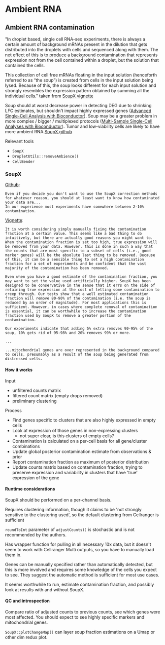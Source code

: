 # Ambient RNA

## Ambient RNA contamination

"In droplet based, single cell RNA-seq experiments, there is always a certain amount of background mRNAs present in the dilution that gets distributed into the droplets with cells and sequenced along with them. The net effect of this is to produce a background contamination that represents expression not from the cell contained within a droplet, but the solution that contained the cells.

This collection of cell free mRNAs floating in the input solution (henceforth referred to as “the soup”) is created from cells in the input solution being lysed. Because of this, the soup looks different for each input solution and strongly resembles the expression pattern obtained by summing all the individual cells." taken from [SoupX vignette](https://rawcdn.githack.com/constantAmateur/SoupX/204b602418df12e9fdb4b68775a8b486c6504fe4/inst/doc/pbmcTutorial.html)

Soup should at worst decrease power in detecting DEG due to shrinking LFC estimates,
but shouldn't impact highly expressed genes ([Advanced Single-Cell Analysis with Bioconductor](http://bioconductor.org/books/3.16/OSCA.advanced/droplet-processing.html#removing-ambient-contamination)).
Soup may be a greater problem in more complex / bigger / multiplexed 
protocols ([Multi-Sample Single-Cell Analyses with Bioconductor](http://bioconductor.org/books/3.16/OSCA.multisample/ambient-problems.html#ambient-problems)). Tumor and low-viability cells are likely to have more ambient RNA [SoupX github](https://github.com/constantAmateur/SoupX)

Relevant tools

* `SoupX`
* `DropletUtils::removeAmbience()`
* `CellBender`

### SoupX

[Github](https://github.com/constantAmateur/SoupX):

```
Even if you decide you don't want to use the SoupX correction methods for whatever reason, you should at least want to know how contaminated your data are... 
In our experience most experiments have somewhere between 2-10% contamination.
```

[Vignette](https://rawcdn.githack.com/constantAmateur/SoupX/204b602418df12e9fdb4b68775a8b486c6504fe4/inst/doc/pbmcTutorial.html):
```
It is worth considering simply manually fixing the contamination fraction at a certain value. This seems like a bad thing to do intuitively, but there are actually good reasons you might want to. When the contamination fraction is set too high, true expression will be removed from your data. However, this is done in such a way that the counts that are most specific to a subset of cells (i.e., good marker genes) will be the absolute last thing to be removed. Because of this, it can be a sensible thing to set a high contamination fraction for a set of experiments and be confident that the vast majority of the contamination has been removed.

Even when you have a good estimate of the contamination fraction, you may want to set the value used artificially higher. SoupX has been designed to be conservative in the sense that it errs on the side of retaining true expression at the cost of letting some contamination to creep through. Our tests show that a well estimated contamination fraction will remove 80-90% of the contamination (i.e. the soup is reduced by an order of magnitude). For most applications this is sufficient. However, in cases where complete removal of contamination is essential, it can be worthwhile to increase the contamination fraction used by SoupX to remove a greater portion of the contamination.

Our experiments indicate that adding 5% extra removes 90-95% of the soup, 10% gets rid of 95-98% and 20% removes 99% or more.

...

...mitochondrial genes are over represented in the background compared to cells, presumably as a result of the soup being generated from distressed cells.
```

#### How it works

Input

* unfiltered counts matrix
* filtered count matrix (empty drops removed)
* preliminary clustering

Process

* Find genes specific to clusters that are also highly expressed in empty cells
* Look at expression of those genes in non-expressing clusters 
  + not super clear, is this clusters of empty cells? 
* Contamination is calculated on a per-cell basis for all gene/cluster combinations
* Update global posterior contamination estimate from observations & prior
* Report contamination fraction as maximum of posterior distribution
* Update counts matrix based on contamination fraction, trying to preserve expression and variability in clusters that have 'true' expression of the gene

#### Runtime considerations

SoupX should be performed on a per-channel basis.

Requires clustering information, though it claims to be 'not strongly sensitive to the clustering used',
so the default clustering from Cellranger is sufficient

`roundToInt` parameter of `adjustCounts()` is stochastic and is not recommended by the authors.

Has wrapper function for pulling in all necessary 10x data, but it doesn't seem
to work with Cellranger Multi outputs, so you have to manually load them in.

Genes can be manually specified rather than automatically detected, but this 
is more involved and requires some knowledge of the cells you expect to see. 
They suggest the automatic method is sufficient for most use cases. 

It seems worthwhile to run, estimate contamination fraction, and possibly look at results
with and without SoupX. 

#### QC and introspection

Compare ratio of adjusted counts to previous counts, see which genes were most
affected. You should expect to see highly specific markers and mitochondrial genes. 

`SoupX::plotChangeMap()` can layer soup fraction estimations on a Umap or other
dim redux plot. 
